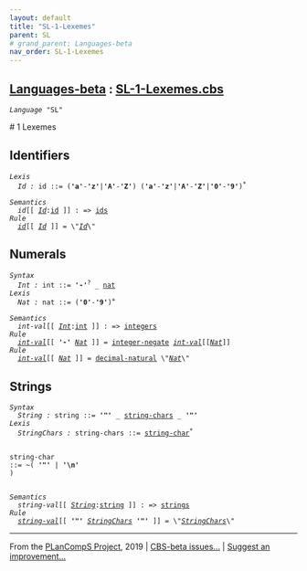 ```yaml
---
layout: default
title: "SL-1-Lexemes"
parent: SL
# grand_parent: Languages-beta
nav_order: SL-1-Lexemes
---
```


[Languages-beta] : [SL-1-Lexemes.cbs]
-----------------------------

<div class="highlighter-rouge"><pre class="highlight"><code><i class="keyword">Language</i> <span id="Language_SL">"SL"</span></code></pre></div>
# <span id="SectionNumber_1">1</span> Lexemes

## Identifiers

<div class="highlighter-rouge"><pre class="highlight"><code><i class="keyword">Lexis</i>
  <i class="keyword"></i><i class="var"><i class="var"><span id="VariableStem_Id">Id</span></i> :</i> <span class="syn-name"><span id="SyntaxName_id">id</span></span> ::= (<b class="atom">'a'</b>-<b class="atom">'z'</b>|<b class="atom">'A'</b>-<b class="atom">'Z'</b>) (<b class="atom">'a'</b>-<b class="atom">'z'</b>|<b class="atom">'A'</b>-<b class="atom">'Z'</b>|<b class="atom">'0'</b>-<b class="atom">'9'</b>)<sup class="sup">*</sup></code></pre></div>

<div class="highlighter-rouge"><pre class="highlight"><code><i class="keyword">Semantics</i>
  <i class="sem-name"><span id="SemanticsName_id">id</span></i>[[ <span id="Variable53_Id"><i class="var"><a href="#VariableStem_Id">Id</a></i></span>:<span class="syn-name"><a href="#SyntaxName_id">id</a></span> ]] : => <span class="name"><a href="../../../../../Funcons-beta/Computations/Normal/Binding/index.html#Name_ids">ids</a></span>
<i class="keyword">Rule</i>
  <i class="sem-name"><a href="#SemanticsName_id">id</a></i>[[ <span id="Variable67_Id"><i class="var"><a href="#VariableStem_Id">Id</a></i></span> ]] = \"<a href="#Variable67_Id"><i class="var">Id</i></a>\"</code></pre></div>


## Numerals


<div class="highlighter-rouge"><pre class="highlight"><code><i class="keyword">Syntax</i>
  <i class="keyword"></i><i class="var"><i class="var"><span id="VariableStem_Int">Int</span></i> :</i> <span class="syn-name"><span id="SyntaxName_int">int</span></span> ::= <b class="atom">'-'</b><sup class="sup">?</sup> _ <span class="syn-name"><a href="#SyntaxName_nat">nat</a></span>
<i class="keyword">Lexis</i>
  <i class="keyword"></i><i class="var"><i class="var"><span id="VariableStem_Nat">Nat</span></i> :</i> <span class="syn-name"><span id="SyntaxName_nat">nat</span></span> ::= (<b class="atom">'0'</b>-<b class="atom">'9'</b>)<sup class="sup">+</sup></code></pre></div>

<div class="highlighter-rouge"><pre class="highlight"><code><i class="keyword">Semantics</i>
  <i class="sem-name"><span id="SemanticsName_int-val">int-val</span></i>[[ <span id="Variable141_Int"><i class="var"><a href="#VariableStem_Int">Int</a></i></span>:<span class="syn-name"><a href="#SyntaxName_int">int</a></span> ]] : => <span class="name"><a href="../../../../../Funcons-beta/Values/Primitive/Integers/index.html#Name_integers">integers</a></span>
<i class="keyword">Rule</i>
  <i class="sem-name"><a href="#SemanticsName_int-val">int-val</a></i>[[ <b class="atom">'-'</b> <span id="Variable157_Nat"><i class="var"><a href="#VariableStem_Nat">Nat</a></i></span> ]] = <span class="name"><a href="../../../../../Funcons-beta/Values/Primitive/Integers/index.html#Name_integer-negate">integer-negate</a></span> <i class="sem-name"><a href="#SemanticsName_int-val">int-val</a></i>[[<a href="#Variable157_Nat"><i class="var">Nat</i></a>]]
<i class="keyword">Rule</i>
  <i class="sem-name"><a href="#SemanticsName_int-val">int-val</a></i>[[ <span id="Variable189_Nat"><i class="var"><a href="#VariableStem_Nat">Nat</a></i></span> ]] = <span class="name"><a href="../../../../../Funcons-beta/Values/Primitive/Integers/index.html#Name_decimal-natural">decimal-natural</a></span> \"<a href="#Variable189_Nat"><i class="var">Nat</i></a>\"</code></pre></div>


## Strings


<div class="highlighter-rouge"><pre class="highlight"><code><i class="keyword">Syntax</i>
  <i class="keyword"></i><i class="var"><i class="var"><span id="VariableStem_String">String</span></i> :</i> <span class="syn-name"><span id="SyntaxName_string">string</span></span> ::= <b class="atom">'"'</b> _ <span class="syn-name"><a href="#SyntaxName_string-chars">string-chars</a></span> _ <b class="atom">'"'</b>
<i class="keyword">Lexis</i>
  <i class="keyword"></i><i class="var"><i class="var"><span id="VariableStem_StringChars">StringChars</span></i> :</i> <span class="syn-name"><span id="SyntaxName_string-chars">string-chars</span></span> ::= <span class="syn-name"><a href="#SyntaxName_string-char">string-char</a></span><sup class="sup">*</sup>
  
  <i class="keyword"></i><i class="var"></i><span class="syn-name"><span id="SyntaxName_string-char">string-char</span></span> ::= ~( <b class="atom">'"'</b> | <b class="atom">'\n'</b> )</code></pre></div>

<div class="highlighter-rouge"><pre class="highlight"><code><i class="keyword">Semantics</i>
  <i class="sem-name"><span id="SemanticsName_string-val">string-val</span></i>[[ <span id="Variable277_String"><i class="var"><a href="#VariableStem_String">String</a></i></span>:<span class="syn-name"><a href="#SyntaxName_string">string</a></span> ]] : => <span class="name"><a href="../../../../../Funcons-beta/Values/Composite/Strings/index.html#Name_strings">strings</a></span>
<i class="keyword">Rule</i>
  <i class="sem-name"><a href="#SemanticsName_string-val">string-val</a></i>[[ <b class="atom">'"'</b> <span id="Variable293_StringChars"><i class="var"><a href="#VariableStem_StringChars">StringChars</a></i></span> <b class="atom">'"'</b> ]] = \"<a href="#Variable293_StringChars"><i class="var">StringChars</i></a>\"</code></pre></div>



____

From the [PLanCompS Project], 2019 | [CBS-beta issues...] | [Suggest an improvement...]

[SL-1-Lexemes.cbs]: SL-1-Lexemes.cbs 
  "CBS SOURCE FILE"
[Funcons-beta]: /CBS-beta/docs/Funcons-beta
 "FUNCONS-BETA"
[Unstable-Funcons-beta]: /CBS-beta/docs/Unstable-Funcons-beta
  "UNSTABLE-FUNCONS-BETA"
[Languages-beta]: /CBS-beta/docs/Languages-beta
  "LANGUAGES-BETA"
[Unstable-Languages-beta]: /CBS-beta/docs/Unstable-Languages-beta
  "UNSTABLE-LANGUAGES-BETA"
[CBS-beta]:  "CBS-BETA"
[PLanCompS Project]: http://plancomps.org
  "PROGRAMMING LANGUAGE COMPONENTS AND SPECIFICATIONS PROJECT HOME PAGE"
[CBS-beta issues...]: https://github.com/plancomps/plancomps.github.io/issues
  "CBS-BETA ISSUE REPORTS ON GITHUB"
[Suggest an improvement...]: mailto:plancomps@gmail.com?Subject=CBS-beta%20-%20comment&Body=Re%3A%20CBS-beta%20specification%20at%20SL/SL-1-Lexemes/SL-1-Lexemes.cbs%0A%0AComment/Query/Issue/Suggestion%3A%0A%0A%0ASignature%3A%0A 
  "GENERATE AN EMAIL TEMPLATE"
